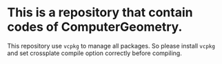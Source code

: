 # This is a repository that contain codes of ComputerGeometry.
This repository use `vcpkg` to manage all packages. So please install `vcpkg` and set crossplate compile option correctly before compiling.